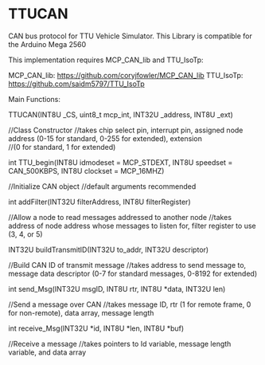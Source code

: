 # TTUCAN

CAN bus protocol for TTU Vehicle Simulator. This Library is compatible for the Arduino Mega 2560

This implementation requires MCP_CAN_lib and TTU_IsoTp:

MCP_CAN_lib: https://github.com/coryjfowler/MCP_CAN_lib
TTU_IsoTp: https://github.com/saidm5797/TTU_IsoTp

Main Functions:

TTUCAN(INT8U _CS, uint8_t mcp_int, INT32U _address, INT8U _ext)

  //Class Constructor 
  //takes chip select pin, interrupt pin, assigned node address (0-15 for standard, 0-255 for extended), extension   
  //(0 for standard, 1 for extended)

int TTU_begin(INT8U idmodeset = MCP_STDEXT, INT8U speedset = CAN_500KBPS, INT8U clockset = MCP_16MHZ)

  //Initialize CAN object
  //default arguments recommended

int addFilter(INT32U filterAddress, INT8U filterRegister)

  //Allow a node to read messages addressed to another node
  //takes address of node address whose messages to listen for, filter register to use (3, 4, or 5)

INT32U buildTransmitID(INT32U to_addr, INT32U descriptor)

  //Build CAN ID of transmit message
  //takes address to send message to, message data descriptor (0-7 for standard messages, 0-8192 for extended)

int send_Msg(INT32U msgID, INT8U rtr, INT8U *data, INT32U len)

  //Send a message over CAN
  //takes message ID, rtr (1 for remote frame, 0 for non-remote), data array, message length

int receive_Msg(INT32U *id, INT8U *len, INT8U *buf)

  //Receive a message
  //takes pointers to Id variable, message length variable, and data array
